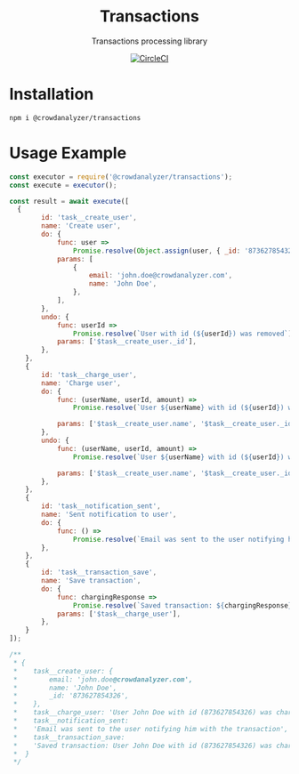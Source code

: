 <h1 align="center">Transactions</h1>

<p align="center">
  Transactions processing library
</p>

<p align="center">
  <a href="https://circleci.com/gh/crowdanalyzer/transactions/tree/master">
    <img alt="CircleCI" src="https://circleci.com/gh/crowdanalyzer/transactions/tree/master.svg?style=shield&circle-token=79d3b9ba3c54691eb05b833d9cc63e151bd77cc8">
  </a>
</p>

# Installation
```
npm i @crowdanalyzer/transactions
```

# Usage Example

```js
const executor = require('@crowdanalyzer/transactions');
const execute = executor();

const result = await execute([
  {
        id: 'task__create_user',
        name: 'Create user',
        do: {
            func: user =>
                Promise.resolve(Object.assign(user, { _id: '873627854326' })),
            params: [
                {
                    email: 'john.doe@crowdanalyzer.com',
                    name: 'John Doe',
                },
            ],
        },
        undo: {
            func: userId =>
                Promise.resolve(`User with id (${userId}) was removed`),
            params: ['$task__create_user._id'],
        },
    },
    {
        id: 'task__charge_user',
        name: 'Charge user',
        do: {
            func: (userName, userId, amount) =>
                Promise.resolve(`User ${userName} with id (${userId}) was charged ${amount}$`),

            params: ['$task__create_user.name', '$task__create_user._id', 100],
        },
        undo: {
            func: (userName, userId, amount) =>
                Promise.resolve(`User ${userName} with id (${userId}) was refunded ${amount}$`),

            params: ['$task__create_user.name', '$task__create_user._id', 100],
        },
    },
    {
        id: 'task__notification_sent',
        name: 'Sent notification to user',
        do: {
            func: () =>
                Promise.resolve(`Email was sent to the user notifying him with the transaction`),
        },
    },
    {
        id: 'task__transaction_save',
        name: 'Save transaction',
        do: {
            func: chargingResponse =>
                Promise.resolve(`Saved transaction: ${chargingResponse}`),
            params: ['$task__charge_user'],
        },
    }
]);

/**
 * {
 *    task__create_user: {
 *        email: 'john.doe@crowdanalyzer.com',
 *        name: 'John Doe',
 *        _id: '873627854326',
 *    },
 *    task__charge_user: 'User John Doe with id (873627854326) was charged 100$',
 *    task__notification_sent:
 *    'Email was sent to the user notifying him with the transaction',
 *    task__transaction_save:
 *    'Saved transaction: User John Doe with id (873627854326) was charged 100$',
 *  }
 */

```